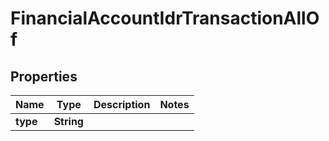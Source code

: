 

# FinancialAccountIdrTransactionAllOf


## Properties

| Name | Type | Description | Notes |
|------------ | ------------- | ------------- | -------------|
|**type** | **String** |  |  |



